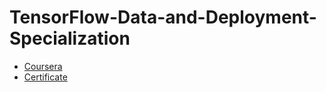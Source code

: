 # TensorFlow-Data-and-Deployment-Specialization
- [Coursera](https://www.coursera.org/specializations/tensorflow-data-and-deployment)
- [Certificate](https://coursera.org/share/960f5f23552c227e1b840e0d4f7168b5)
